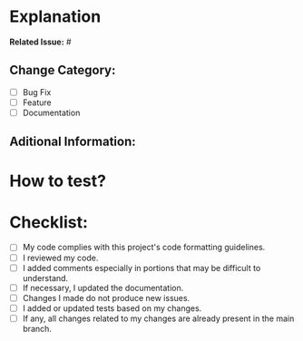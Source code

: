 # Explanation

<!-- Describe in detail what your changes do here. -->

**Related Issue:** #

## Change Category:

- [ ] Bug Fix
- [ ] Feature
- [ ] Documentation

## Aditional Information:

<!-- Include screenshots and/or videos with before and after changes you've made here. -->

# How to test?

<!--  Specify what tests you've done for the changes you've made here.

- [ ] Test A
- [ ] Test B -->

# Checklist:

- [ ] My code complies with this project's code formatting guidelines.
- [ ] I reviewed my code.
- [ ] I added comments especially in portions that may be difficult to understand.
- [ ] If necessary, I updated the documentation.
- [ ] Changes I made do not produce new issues.
- [ ] I added or updated tests based on my changes.
- [ ] If any, all changes related to my changes are already present in the main branch.
